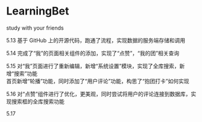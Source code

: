 # LearningBet
study with your friends  

5.13 基于 GitHub 上的开源代码，跑通了流程，实现数据的服务端存储和调用  

5.14 完成了“我”的页面相关组件的添加，实现了“点赞”，“我的团”相关查询  

5.15 对“我”页面进行了重新编辑，新增“系统设置”模块，实现了全库搜索，新增“搜索”功能  
      首页新增“轮播”功能，同时添加了“用户评论”功能，构思了“抱团打卡”如何实现  

5.16 对“点赞”组件进行了优化，更美观，同时尝试将用户的评论连接到数据库，实现搜索框的全库搜索功能  

5.17
